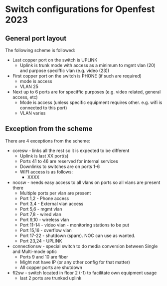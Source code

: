 # Switch configurations for Openfest 2023

## General port layout
The following scheme is followed:

 * Last copper port on the switch is UPLINK
   * Uplink is trunk mode with access as a minimum to mgmt vlan (20) and purpose speciffic vlan (e.g. video (23))
 * First copper port on the switch is PHONE (if such are required)
   * mode is access
   * VLAN 25
 * Next up to 6 ports are for speciffic purposes (e.g. video related, general access, etc)
   * Mode is access (unless specific equipment requires other. e.g. wifi is connected to this port)
   * VLAN varies

## Exception from the scheme
There are 4 exceptions from the scheme:
 * coresw - links all the rest so it is expected to be different
   * Uplink is last XX port(s)
   * Ports 41 to 46 are reserved for internal services
   * Downlinks to switches are on ports 1-6
   * WIFI access is as follows:
     * XXXX
 * nocsw - needs easy access to all vlans on ports so all vlans are present there
   * Multiple ports per vlan are present
   * Port 1,2 - Phone access
   * Port 3,4 - External vlan access
   * Port 5,6 - mgmt vlan
   * Port 7,8 - wired vlan
   * Port 9,10 - wireless vlan
   * Port 11-14 - video vlan - monitoring stations to be put
   * Port 15,16 - overflow vlan
   * Port 17-22 - shutdown (spare). NOC can use as wanted.
   * Port 23,24 - UPLINK
 * connectionsw - special switch to do media conversion between Single and Multi-mode optic
   * Ports 9 and 10 are fiber
   * Might not have IP (or any other config for that matter)
   * All copper ports are shutdown
 * fl2sw - switch located in floor 2 (-1) to facilitate own equipment usage
   * last 2 ports are trunked uplink
